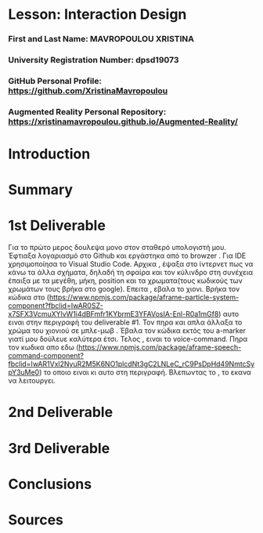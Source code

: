 # Lesson: Interaction Design

### First and Last Name: MAVROPOULOU XRISTINA
### University Registration Number: dpsd19073
### GitHub Personal Profile: https://github.com/XristinaMavropoulou
### Augmented Reality Personal Repository: https://xristinamavropoulou.github.io/Augmented-Reality/

# Introduction

# Summary


# 1st Deliverable

Για το πρώτο μερος δουλεψα μονο στον σταθερό υπολογιστή μου. Έφτιαξα λογαριασμό στο Github και εργάστηκα από το browzer . Για IDE χρησιμοποίησα το Visual Studio Code.
Αρχικα , έψαξα στο ίντερνετ πως να κάνω τα άλλα σχήματα, δηλαδή τη σφαίρα και τον κύλινδρο στη συνέχεια έπαιξα με τα μεγέθη, μήκη, position και τα χρωματα(τους κωδικούς των χρωμάτων τους βρήκα στο google).
Επειτα , εβαλα το χιονι. Βρήκα τον κώδικα  στο (https://www.npmjs.com/package/aframe-particle-system-component?fbclid=IwAR0SZ-x7SFX3VcmuXYlvW1i4dBFmfr1KYbrmE3YFAVosIA-Enl-R0a1mGf8) 
αυτο ειναι στην περιγραφή του deliverable #1. Τον πηρα και απλα άλλαξα το χρώμα του χιονιού σε μπλε-μωβ . Έβαλα τον κώδικα εκτός του a-marker γιατί μου δούλευε καλύτερα έτσι.
Τελος , ειναι το voice-command. Πηρα τον κωδικα απο εδω  (https://www.npmjs.com/package/aframe-speech-command-component?fbclid=IwAR1Vxl2NyuR2M5K6NO1plcdNt3gC2LNLeC_rC9PsDpHd49NmtcSypY3uMe0) το οποιο ειναι κι αυτο στη περιγραφή. Βλεπωντας το , το εκανα να λειτουργει. 

# 2nd Deliverable


# 3rd Deliverable 


# Conclusions


# Sources
